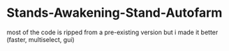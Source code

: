 # Stands-Awakening-Stand-Autofarm
most of the code is ripped from a pre-existing version but i made it better (faster, multiselect, gui)
